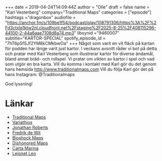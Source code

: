 +++
date = 2019-04-24T14:09:44Z
author = "Olle"
draft = false
name = "Karl Vesterberg"
company="Traditional Maps"
categories = ["episode"]
hashtags ="dragonbox"
audiofile = "https://anchor.fm/s/109be1f54/podcast/play/108791306/https%3A%2F%2Fd3ctxlq1ktw2nl.cloudfront.net%2Fstaging%2F2025-8-25%2F408115296-44100-2-44a6aae7108d8a74.mp3"
libsynid ="9460007"
subtitle="KARTOR-SPECIAL"
spotify_episode_id = "7hT6pSfSJf2YM8kCMkbwOa"
+++ 
Något som varit en vit fläck på kartan för podden har länge varit just kartor. I veckans avsnitt råder vi bot på detta och pratar med Karl Vesterberg som illustrerar kartor för diverse ändamål, bland annat bräd- och rollspel. Vi pratar om vikten av kartor i spel och vad som utgör en bra karta.
Vill du komma i kontakt med Karl gör du det genom hans hemsida http://www.traditionalmaps.com
Vill du följa Karl gör det på hans Instagram: @Traditionalmaps

God lyssning!

# Länkar
* [Traditional Maps](https://traditionalmaps.com/)
* [Variathios](https://traditionalmaps.com/RPG-Illustrations)
* [Jonathan Roberts](http://www.fantasticmaps.com/)
* [Fredrik de Wit](https://en.wikipedia.org/wiki/Frederik_de_Wit)
* [Bioshock Maps](http://vignette3.wikia.nocookie.net/bioshock/images/e/e8/AtlanticExpressTrainMapAnim.gif/revision/latest?cb=20100407010830)
* [Dishonored Maps](https://www.youtube.com/watch?v=ZgYI3u_9yQo)
* [Carta Marina](https://en.wikipedia.org/wiki/Carta_marina#/media/File:Carta_Marina.jpeg)
* [Lejonet Leo](https://www.kungligaslotten.se/artiklar-och-film/nyheter/2018-07-22-legenden-leo.html)
